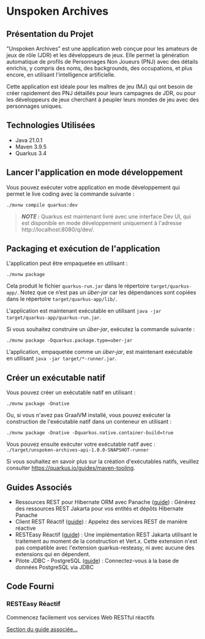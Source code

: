 # Unspoken Archives

## Présentation du Projet

"Unspoken Archives" est une application web conçue pour les amateurs de jeux de rôle (JDR) et les développeurs de jeux. Elle permet la génération automatique de profils de Personnages Non Joueurs (PNJ) avec des détails enrichis, y compris des noms, des backgrounds, des occupations, et plus encore, en utilisant l'intelligence artificielle.

Cette application est idéale pour les maîtres de jeu (MJ) qui ont besoin de créer rapidement des PNJ détaillés pour leurs campagnes de JDR, ou pour les développeurs de jeux cherchant à peupler leurs mondes de jeu avec des personnages uniques.

## Technologies Utilisées

- Java 21.0.1
- Maven 3.9.5
- Quarkus 3.4

## Lancer l'application en mode développement

Vous pouvez exécuter votre application en mode développement qui permet le live coding avec la commande suivante :
```shell script
./mvnw compile quarkus:dev
```

> **_NOTE :_** Quarkus est maintenant livré avec une interface Dev UI, qui est disponible en mode développement uniquement à l'adresse http://localhost:8080/q/dev/.

## Packaging et exécution de l'application

L'application peut être empaquetée en utilisant :
```shell script
./mvnw package
```
Cela produit le fichier `quarkus-run.jar` dans le répertoire `target/quarkus-app/`.
Notez que ce n’est pas un _über-jar_ car les dépendances sont copiées dans le répertoire `target/quarkus-app/lib/`.

L'application est maintenant exécutable en utilisant `java -jar target/quarkus-app/quarkus-run.jar`.

Si vous souhaitez construire un _über-jar_, exécutez la commande suivante :
```shell script
./mvnw package -Dquarkus.package.type=uber-jar
```

L'application, empaquetée comme un _über-jar_, est maintenant exécutable en utilisant `java -jar target/*-runner.jar`.

## Créer un exécutable natif

Vous pouvez créer un exécutable natif en utilisant :
```shell script
./mvnw package -Dnative
```

Ou, si vous n'avez pas GraalVM installé, vous pouvez exécuter la construction de l'exécutable natif dans un conteneur en utilisant :
```shell script
./mvnw package -Dnative -Dquarkus.native.container-build=true
```

Vous pouvez ensuite exécuter votre exécutable natif avec : `./target/unspoken-archives-api-1.0.0-SNAPSHOT-runner`

Si vous souhaitez en savoir plus sur la création d'exécutables natifs, veuillez consulter https://quarkus.io/guides/maven-tooling.

## Guides Associés

- Ressources REST pour Hibernate ORM avec Panache ([guide](https://quarkus.io/guides/rest-data-panache)) : Générez des ressources REST Jakarta pour vos entités et dépôts Hibernate Panache
- Client REST Réactif ([guide](https://quarkus.io/guides/rest-client-reactive)) : Appelez des services REST de manière réactive
- RESTEasy Réactif ([guide](https://quarkus.io/guides/resteasy-reactive)) : Une implémentation REST Jakarta utilisant le traitement au moment de la construction et Vert.x. Cette extension n'est pas compatible avec l'extension quarkus-resteasy, ni avec aucune des extensions qui en dépendent.
- Pilote JDBC - PostgreSQL ([guide](https://quarkus.io/guides/datasource)) : Connectez-vous à la base de données PostgreSQL via JDBC

## Code Fourni

### RESTEasy Réactif

Commencez facilement vos services Web RESTful réactifs

[Section du guide associée...](https://quarkus.io/guides/getting-started-reactive#reactive-jax-rs-resources)
